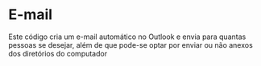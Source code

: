 # E-mail
Este código cria um e-mail automático no Outlook e envia para quantas pessoas se desejar, além de que pode-se optar por enviar ou não anexos dos diretórios do computador
